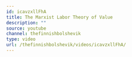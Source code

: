 ```yaml
---
id: icavzxllFhA
title: The Marxist Labor Theory of Value
description: ""
source: youtube
channel: thefinnishbolshevik
type: video
url: /thefinnishbolshevik/videos/icavzxllFhA/
---
```

